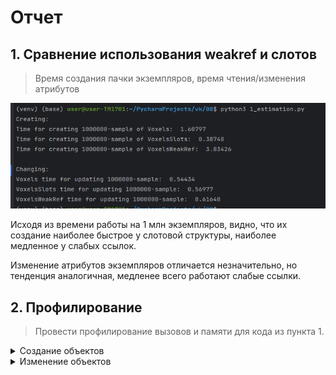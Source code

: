 # Отчет

## 1. Сравнение использования weakref и слотов

> Время создания пачки экземпляров, время чтения/изменения атрибутов

<p align="center">
    <img src="images/img.png">
</p>

Исходя из времени работы на 1 млн экземпляров, видно, что их создание
наиболее быстрое у слотовой структуры, наиболее медленное у слабых ссылок.

Изменение атрибутов экземпляров отличается незначительно, но тенденция аналогичная,
медленее всего работают слабые ссылки. 

## 2. Профилирование

> Провести профилирование вызовов и памяти для кода из пункта 1.

<details>
  <summary>Создание объектов</summary>
    Создание Voxels (прирост памяти в результате выполнения - 161 Мб):
    <p align="center">
        <img src="images/img_1.png">
    </p>
    Создание VoxelsSlots (прирост памяти в результате выполнения - 53 Мб):
    <p align="center">
        <img src="images/img_2.png">
    </p>
    Создание VoxelsWeakRed (прирост памяти в результате выполнения - 160 Мб):
    <p align="center">
        <img src="images/img_3.png">
    </p>

    В данном профилировании видна наиболее эффективная работа с памятью 
    у слотовой структуры, что, в принципе, ожидаемо, так как мы заранее
    задаем необходимые поля. 
</details>


<details>
  <summary>Изменение объектов</summary>
    Изменение Voxels (занятое количество памяти упало на 180 Мб):    
    <p align="center">
        <img src="images/img_4.png">
    </p>
    Изменение VoxelsSlots (занятое количество памяти упало на 70 Мб):
    <p align="center">
        <img src="images/img_5.png">
    </p>
    Изменение VoxelsWeakRed (занятое количество памяти возрасло на 87 Мб):
    <p align="center">
        <img src="images/img_6.png">
    </p>

    Изменение аттрибутов у классической структуры привело к большему снижению памяти,
    однако, слотовая структура все равно выглядит эффективнее, т.к. 
    изначально затрагивала меньше памяти, соответственно и меньше может освободить.
</details>